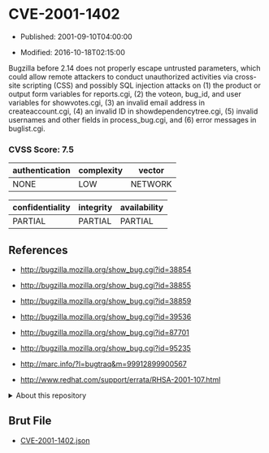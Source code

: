 # CVE-2001-1402

- Published: 2001-09-10T04:00:00

- Modified: 2016-10-18T02:15:00

Bugzilla before 2.14 does not properly escape untrusted parameters, which could allow remote attackers to conduct unauthorized activities via cross-site scripting (CSS) and possibly SQL injection attacks on (1) the product or output form variables for reports.cgi, (2) the voteon, bug_id, and user variables for showvotes.cgi, (3) an invalid email address in createaccount.cgi, (4) an invalid ID in showdependencytree.cgi, (5) invalid usernames and other fields in process_bug.cgi, and (6) error messages in buglist.cgi.

### CVSS Score: **7.5**

| authentication | complexity | vector |
| --- | --- | --- |
| NONE | LOW | NETWORK |

| confidentiality | integrity | availability |
| --- | --- | --- |
| PARTIAL | PARTIAL | PARTIAL |

## References

* http://bugzilla.mozilla.org/show_bug.cgi?id=38854

* http://bugzilla.mozilla.org/show_bug.cgi?id=38855

* http://bugzilla.mozilla.org/show_bug.cgi?id=38859

* http://bugzilla.mozilla.org/show_bug.cgi?id=39536

* http://bugzilla.mozilla.org/show_bug.cgi?id=87701

* http://bugzilla.mozilla.org/show_bug.cgi?id=95235

* http://marc.info/?l=bugtraq&m=99912899900567

* http://www.redhat.com/support/errata/RHSA-2001-107.html

<details>
<summary>About this repository</summary> 

  This repository is part of the project [Live Hack CVE](https://github.com/Live-Hack-CVE). Main website can be found [www.live-hack.org](https://www.live-hack.org) 
  
  Made by [Sn0wAlice](https://github.com/Sn0wAlice) for the people that care about security and need to have a feed of the latest CVEs. Hope you enjoy it, don't forget to star the repo and follow me on [Twitter](https://twitter.com/Sn0wAlice) and [Github](https://github.com/Sn0wAlice). And that is my [personnal website](https://www.alice-snow.me/)

  - [Home Page](https://github.com/Live-Hack-CVE)
  - [Framework](https://github.com/Live-Hack-CVE/cve-framework)
  - [CVE database](https://github.com/Live-Hack-CVE/full_database)
  - [Changelog](https://github.com/Live-Hack-CVE/Changelog)
</details>

## Brut File

* [CVE-2001-1402.json](https://raw.githubusercontent.com/Live-Hack-CVE/full_database/main/cves/2001/CVE-2001-1402.json)

